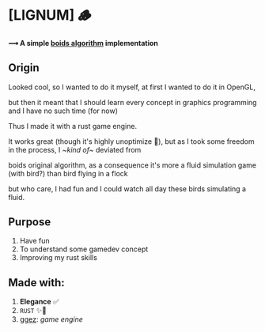 # [LIGNUM] 🪵

#### ⟿ A simple [boids algorithm](https://en.wikipedia.org/wiki/Boids) implementation

## Origin

Looked cool, so I wanted to do it myself, at first I wanted to do it in OpenGL,

but then it meant that I should learn every concept in graphics programming and I have no such time (for now)

Thus I made it with a rust game engine.

It works great (though it's highly unoptimize 🤫), but as I took some freedom in the process, I _~kind of~_ deviated from

boids original algorithm, as a consequence it's more a fluid simulation game (with bird?) than bird flying in a flock

but who care, I had fun and I could watch all day these birds simulating a fluid.

## Purpose

1. Have fun
2. To understand some gamedev concept
3. Improving my rust skills

## Made with:

1. **Elegance** ✅
2. `RUST` ✨🦀
3. [ggez](https://github.com/ggez/ggez): _game engine_
